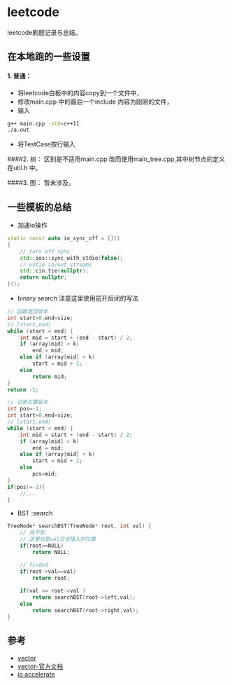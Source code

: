 leetcode
========

leetcode刷题记录与总结。

在本地跑的一些设置
--------
#### 1. 普通：
- 将leetcode白板中的内容copy到一个文件中，
- 修改main.cpp 中的最后一个include 内容为刚刚的文件，
- 输入
```bash
g++ main.cpp -std=c++11
./a.out 
```
-  将TestCase按行输入

####2. 树：
区别是不适用main.cpp 改而使用main_tree.cpp,其中树节点的定义在util.h 中。

####3. 图： 
暂未涉及。

一些模板的总结
--------

- 加速io操作
```c++
static const auto io_sync_off = []()
{
    // turn off sync
    std::ios::sync_with_stdio(false);
    // untie in/out streams
    std::cin.tie(nullptr);
    return nullptr;
}();
```


- binary search
注意这里使用前开后闭的写法
```c++
// 函数返回版本
int start=0,end=size;
// [start,end)
while (start < end) {
    int mid = start + (end - start) / 2;
    if (array[mid] > k)
        end = mid;
    else if (array[mid] < k)
        start = mid + 1;
    else
        return mid;
}
return -1;

// 记录位置版本
int pos=-1;
int start=0,end=size;
// [start,end)
while (start < end) {
    int mid = start + (end - start) / 2;
    if (array[mid] > k)
        end = mid;
    else if (array[mid] < k)
        start = mid + 1;
    else
        pos=mid;
}
if(pos!=-1){
    //...
}
```

- BST :search

```c++
TreeNode* searchBST(TreeNode* root, int val) {
    // 找不到  
    // 这里也是val应该插入的位置 
    if(root==NULL)
        return NULL;   

    // finded 
    if(root->val==val)
        return root;
    
    if(val <= root->val )
        return searchBST(root->left,val);
    else
        return searchBST(root->right,val);
}
```

参考
----
- [vector](https://www.cnblogs.com/shrimp-can/p/5280566.html)
- [vector-官方文档](http://www.cplusplus.com/reference/vector/vector/)
- [io accelerate](https://blog.csdn.net/qq_32320399/article/details/81518476)
